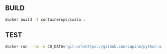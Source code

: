## BUILD

```bash
docker build -t containerops/coala .
```

## TEST

```bash
docker run --rm -e CO_DATA='git-url=https://github.com/Lupino/python-aio-periodic.git' containerops/coala
```
